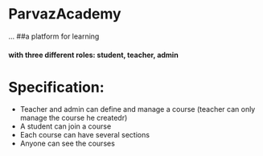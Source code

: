 # ParvazAcademy
...
##a platform for learning
#### with three different roles: student, teacher, admin
# Specification: 
- Teacher and admin can define and manage a course (teacher can only manage the course he createdr)
- A student can join a course
- Each course can have several sections
- Anyone can see the courses


